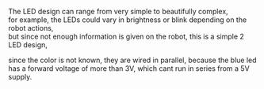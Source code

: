 The LED design can range from very simple to beautifully complex,  
for example, the LEDs could vary in brightness or blink depending on the robot actions,  
but since not enough information is given on the robot, this is a simple 2 LED design,

since the color is not known, they are wired in parallel, because the blue led has a forward voltage of more than 3V, which cant run in series from a 5V supply.
